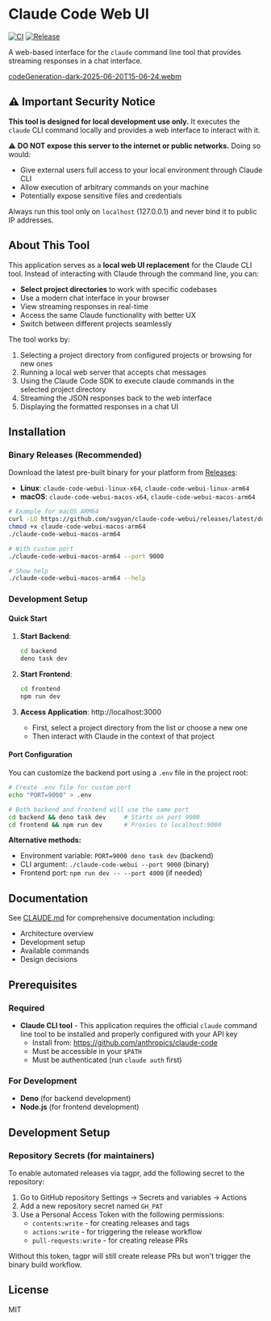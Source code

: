 # Claude Code Web UI

[![CI](https://github.com/sugyan/claude-code-webui/actions/workflows/ci.yml/badge.svg)](https://github.com/sugyan/claude-code-webui/actions/workflows/ci.yml)
[![Release](https://github.com/sugyan/claude-code-webui/actions/workflows/release.yml/badge.svg)](https://github.com/sugyan/claude-code-webui/actions/workflows/release.yml)

A web-based interface for the `claude` command line tool that provides streaming responses in a chat interface.

[codeGeneration-dark-2025-06-20T15-06-24.webm](https://github.com/user-attachments/assets/559a46ae-41b9-440d-af3a-70ffe8e177fe)


## ⚠️ Important Security Notice

**This tool is designed for local development use only.** It executes the `claude` CLI command locally and provides a web interface to interact with it. 

⚠️ **DO NOT expose this server to the internet or public networks.** Doing so would:
- Give external users full access to your local environment through Claude CLI
- Allow execution of arbitrary commands on your machine
- Potentially expose sensitive files and credentials

Always run this tool only on `localhost` (127.0.0.1) and never bind it to public IP addresses.

## About This Tool

This application serves as a **local web UI replacement** for the Claude CLI tool. Instead of interacting with Claude through the command line, you can:

- **Select project directories** to work with specific codebases
- Use a modern chat interface in your browser
- View streaming responses in real-time
- Access the same Claude functionality with better UX
- Switch between different projects seamlessly

The tool works by:
1. Selecting a project directory from configured projects or browsing for new ones
2. Running a local web server that accepts chat messages
3. Using the Claude Code SDK to execute claude commands in the selected project directory
4. Streaming the JSON responses back to the web interface
5. Displaying the formatted responses in a chat UI

## Installation

### Binary Releases (Recommended)

Download the latest pre-built binary for your platform from [Releases](https://github.com/sugyan/claude-code-webui/releases):

- **Linux**: `claude-code-webui-linux-x64`, `claude-code-webui-linux-arm64`
- **macOS**: `claude-code-webui-macos-x64`, `claude-code-webui-macos-arm64`

```bash
# Example for macOS ARM64
curl -LO https://github.com/sugyan/claude-code-webui/releases/latest/download/claude-code-webui-macos-arm64
chmod +x claude-code-webui-macos-arm64
./claude-code-webui-macos-arm64

# With custom port
./claude-code-webui-macos-arm64 --port 9000

# Show help
./claude-code-webui-macos-arm64 --help
```

### Development Setup

#### Quick Start

1. **Start Backend**:

   ```bash
   cd backend
   deno task dev
   ```

2. **Start Frontend**:

   ```bash
   cd frontend
   npm run dev
   ```

3. **Access Application**: http://localhost:3000
   - First, select a project directory from the list or choose a new one
   - Then interact with Claude in the context of that project

#### Port Configuration

You can customize the backend port using a `.env` file in the project root:

```bash
# Create .env file for custom port
echo "PORT=9000" > .env

# Both backend and frontend will use the same port
cd backend && deno task dev     # Starts on port 9000
cd frontend && npm run dev      # Proxies to localhost:9000
```

**Alternative methods:**
- Environment variable: `PORT=9000 deno task dev` (backend)
- CLI argument: `./claude-code-webui --port 9000` (binary)
- Frontend port: `npm run dev -- --port 4000` (if needed)

## Documentation

See [CLAUDE.md](./CLAUDE.md) for comprehensive documentation including:

- Architecture overview
- Development setup
- Available commands
- Design decisions

## Prerequisites

### Required

- **Claude CLI tool** - This application requires the official `claude` command line tool to be installed and properly configured with your API key
  - Install from: https://github.com/anthropics/claude-code
  - Must be accessible in your `$PATH`
  - Must be authenticated (run `claude auth` first)

### For Development

- **Deno** (for backend development)
- **Node.js** (for frontend development)

## Development Setup

### Repository Secrets (for maintainers)

To enable automated releases via tagpr, add the following secret to the repository:

1. Go to GitHub repository Settings → Secrets and variables → Actions
2. Add a new repository secret named `GH_PAT`
3. Use a Personal Access Token with the following permissions:
   - `contents:write` - for creating releases and tags
   - `actions:write` - for triggering the release workflow
   - `pull-requests:write` - for creating release PRs

Without this token, tagpr will still create release PRs but won't trigger the binary build workflow.

## License

MIT
